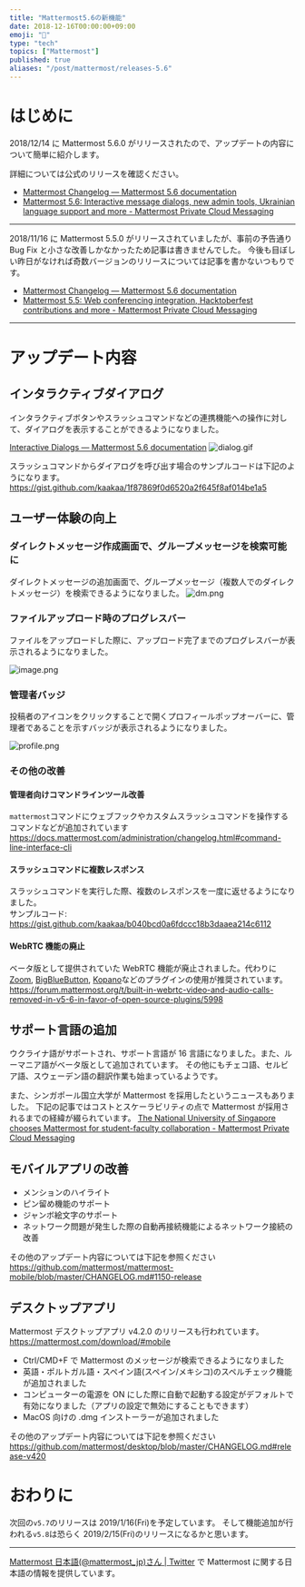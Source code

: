 ```yaml
---
title: "Mattermost5.6の新機能"
date: 2018-12-16T00:00:00+09:00
emoji: "📣"
type: "tech"
topics: ["Mattermost"]
published: true
aliases: "/post/mattermost/releases-5.6"
---
```


# はじめに

2018/12/14 に Mattermost 5.6.0 がリリースされたので、アップデートの内容について簡単に紹介します。

詳細については公式のリリースを確認ください。

- [Mattermost Changelog — Mattermost 5\.6 documentation](https://docs.mattermost.com/administration/changelog.html#release-v5-6)
- [Mattermost 5\.6: Interactive message dialogs, new admin tools, Ukrainian language support and more \- Mattermost Private Cloud Messaging](https://mattermost.com/blog/mattermost-5-6-interactive-message-dialogs-new-admin-tools-ukrainian-language-support-and-more/)

---

2018/11/16 に Mattermost 5.5.0 がリリースされていましたが、事前の予告通り Bug Fix と小さな改善しかなかったため記事は書きませんでした。
今後も目ぼしい昨日がなければ奇数バージョンのリリースについては記事を書かないつもりです。

- [Mattermost Changelog — Mattermost 5\.6 documentation](https://docs.mattermost.com/administration/changelog.html#release-v5-5)
- [Mattermost 5\.5: Web conferencing integration, Hacktoberfest contributions and more \- Mattermost Private Cloud Messaging](https://mattermost.com/blog/mattermost-5-5-web-conferencing-integration-hacktoberfest-contributions-and-more/)

---

# アップデート内容

## インタラクティブダイアログ

インタラクティブボタンやスラッシュコマンドなどの連携機能への操作に対して、ダイアログを表示することができるようになりました。

[Interactive Dialogs — Mattermost 5\.6 documentation](https://docs.mattermost.com/developer/interactive-dialogs.html#dialog-submission)
![dialog.gif](https://qiita-image-store.s3.amazonaws.com/0/9891/91475afb-5f52-6ffc-a758-6cdfb0599983.gif)

スラッシュコマンドからダイアログを呼び出す場合のサンプルコードは下記のようになります。
https://gist.github.com/kaakaa/1f87869f0d6520a2f645f8af014be1a5

## ユーザー体験の向上

### ダイレクトメッセージ作成画面で、グループメッセージを検索可能に

ダイレクトメッセージの追加画面で、グループメッセージ（複数人でのダイレクトメッセージ）を検索できるようになりました。
![dm.png](https://qiita-image-store.s3.amazonaws.com/0/9891/c1fcf831-d768-9ed6-e281-697c50157694.png)

### ファイルアップロード時のプログレスバー

ファイルをアップロードした際に、アップロード完了までのプログレスバーが表示されるようになりました。

![image.png](https://qiita-image-store.s3.amazonaws.com/0/9891/d21fcb32-d4b7-5871-dab6-e1cef60b7303.png)

### 管理者バッジ

投稿者のアイコンをクリックすることで開くプロフィールポップオーバーに、管理者であることを示すバッジが表示されるようになりました。

![profile.png](https://qiita-image-store.s3.amazonaws.com/0/9891/de1012a2-f10e-d97e-21d1-c050710e78a8.png)

### その他の改善

#### 管理者向けコマンドラインツール改善

`mattermost`コマンドにウェブフックやカスタムスラッシュコマンドを操作するコマンドなどが追加されています
https://docs.mattermost.com/administration/changelog.html#command-line-interface-cli

#### スラッシュコマンドに複数レスポンス

スラッシュコマンドを実行した際、複数のレスポンスを一度に返せるようになりました。  
サンプルコード: https://gist.github.com/kaakaa/b040bcd0a6fdccc18b3daaea214c6112

#### WebRTC 機能の廃止

ベータ版として提供されていた WebRTC 機能が廃止されました。代わりに[Zoom](https://docs.mattermost.com/integrations/zoom.html), [BigBlueButton](https://github.com/blindsidenetworks/mattermost-plugin-bigbluebutton), [Kopano](https://kopano.com/releases/a-first-look-at-the-new-kopano-web-meetings/)などのプラグインの使用が推奨されています。
https://forum.mattermost.org/t/built-in-webrtc-video-and-audio-calls-removed-in-v5-6-in-favor-of-open-source-plugins/5998

## サポート言語の追加

ウクライナ語がサポートされ、サポート言語が 16 言語になりました。また、ルーマニア語がベータ版として追加されています。
その他にもチェコ語、セルビア語、スウェーデン語の翻訳作業も始まっているようです。

また、シンガポール国立大学が Mattermost を採用したというニュースもありました。
下記の記事ではコストとスケーラビリティの点で Mattermost が採用されるまでの経緯が綴られています。
[The National University of Singapore chooses Mattermost for student\-faculty collaboration \- Mattermost Private Cloud Messaging](https://mattermost.com/blog/the-national-university-of-singapore-chooses-mattermost-for-student-faculty-collaboration/)

## モバイルアプリの改善

- メンションのハイライト
- ピン留め機能のサポート
- ジャンボ絵文字のサポート
- ネットワーク問題が発生した際の自動再接続機能によるネットワーク接続の改善

その他のアップデート内容については下記を参照ください
https://github.com/mattermost/mattermost-mobile/blob/master/CHANGELOG.md#1150-release

## デスクトップアプリ

Mattermost デスクトップアプリ v4.2.0 のリリースも行われています。
https://mattermost.com/download/#mobile

- Ctrl/CMD+F で Mattermost のメッセージが検索できるようになりました
- 英語・ポルトガル語・スペイン語(スペイン/メキシコ)のスペルチェック機能が追加されました
- コンピューターの電源を ON にした際に自動で起動する設定がデフォルトで有効になりました（アプリの設定で無効にすることもできます）
- MacOS 向けの .dmg インストーラーが追加されました

その他のアップデート内容については下記を参照ください
https://github.com/mattermost/desktop/blob/master/CHANGELOG.md#release-v420

# おわりに

次回の`v5.7`のリリースは 2019/1/16(Fri)を予定しています。
そして機能追加が行われる`v5.8`は恐らく 2019/2/15(Fri)のリリースになるかと思います。

---

[Mattermost 日本語\(@mattermost_jp\)さん \| Twitter](https://twitter.com/mattermost_jp?lang=ja) で Mattermost に関する日本語の情報を提供しています。
